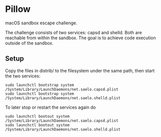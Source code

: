 # Pillow

macOS sandbox escape challenge.

The challenge consists of two services: capsd and shelld. Both are reachable from within the sandbox. The goal is to achieve code execution outside of the sandbox.

## Setup

Copy the files in distrib/ to the filesystem under the same path, then start the two services:

    sudo launchctl bootstrap system /System/Library/LaunchDaemons/net.saelo.capsd.plist
    sudo launchctl bootstrap system /System/Library/LaunchDaemons/net.saelo.shelld.plist

To later stop or restart the services again do

    sudo launchctl bootout system /System/Library/LaunchDaemons/net.saelo.capsd.plist
    sudo launchctl bootout system /System/Library/LaunchDaemons/net.saelo.shelld.plist
